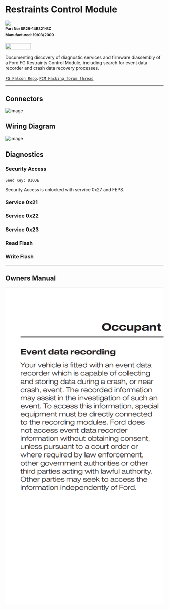 # Restraints Control Module

<a href="https://testerpresent.com.au/"><img src="https://img.shields.io/badge/Tester Present -Specialist Automotive Solutions-red" /></a>  
<sup><b>
Part No: 8R29-14B321-BC  
Manufactured: 19/03/2009

    
</b></sup>
<img src="https://github.com/jakka351/RestraintsControlModule/assets/57064943/1d827b03-9315-4bc7-9a2a-b62f2df04c48" height="40%" width="40%" align="center" />

Documenting discovery of diagnostic services and firmware diassembly of a Ford FG Restraints Control Module, including search for event data recorder and crash data recovery processes.


[`FG Falcon Repo`](https://github.com/jakka351/fg-falcon). 
[`PCM Hacking forum thread`](https://pcmhacking.net/forums/viewtopic.php?f=41&t=8425)

***
## Connectors
![image](https://github.com/jakka351/RestraintsControlModule/assets/57064943/37238430-fbb0-481e-849d-f7929ccc0c29)

## Wiring Diagram
![image](https://github.com/jakka351/RestraintsControlModule/assets/57064943/98b192b1-1486-4358-95f1-fae10abbe59a)

## Diagnostics
### Security Access

`Seed Key: DIODE`

Security Access is unlocked with service 0x27 and FEPS. 

### Service 0x21
### Service 0x22
### Service 0x23
### Read Flash
### Write Flash

***
## Owners Manual
![image](https://raw.githubusercontent.com/jakka351/RCM/main/Data/Screenshot_20230727-121937.png)
